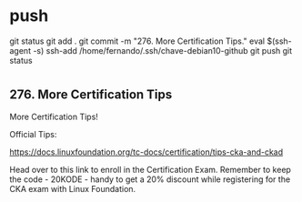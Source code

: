 # ###################################################################################################################### 
# ###################################################################################################################### 
# ###################################################################################################################### 
#  push

git status
git add .
git commit -m "276. More Certification Tips."
eval $(ssh-agent -s)
ssh-add /home/fernando/.ssh/chave-debian10-github
git push
git status


# ###################################################################################################################### 
# ###################################################################################################################### 
# ###################################################################################################################### 
# ###################################################################################################################### 
##  276. More Certification Tips

More Certification Tips!

Official Tips:

<https://docs.linuxfoundation.org/tc-docs/certification/tips-cka-and-ckad>

Head over to this link to enroll in the Certification Exam. Remember to keep the code - 20KODE - handy to get a 20% discount while registering for the CKA exam with Linux Foundation.